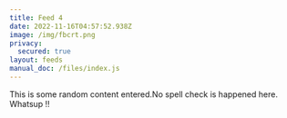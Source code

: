 ```yaml
---
title: Feed 4
date: 2022-11-16T04:57:52.938Z
image: /img/fbcrt.png
privacy:
  secured: true
layout: feeds
manual_doc: /files/index.js
---
```

T﻿his is some random content entered.No spell check is happened here.
W﻿hatsup !!